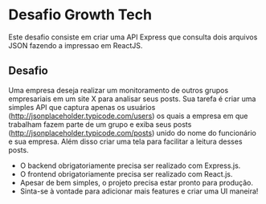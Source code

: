 # Desafio Growth Tech

Este desafio consiste em criar uma API Express que consulta dois arquivos JSON fazendo a impressao em ReactJS.

## Desafio
Uma empresa deseja realizar um monitoramento de outros grupos empresariais em um site X para analisar seus posts. Sua tarefa é criar uma simples API que captura apenas os usuários (http://jsonplaceholder.typicode.com/users) os quais a empresa em que trabalham fazem parte de um grupo e exiba seus posts (http://jsonplaceholder.typicode.com/posts) unido do nome do funcionário e sua empresa. Além disso criar uma tela para facilitar a leitura desses posts.

- O backend obrigatoriamente precisa ser realizado com Express.js.
- O frontend obrigatoriamente precisa ser realizado com React.js.
- Apesar de bem simples, o projeto precisa estar pronto para produção.
- Sinta-se à vontade para adicionar mais features e criar uma UI maneira!